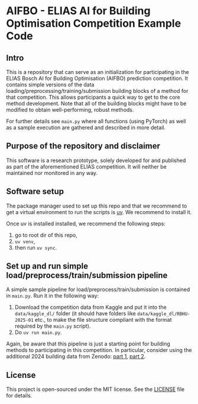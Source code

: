 AIFBO - ELIAS AI for Building Optimisation Competition Example Code
===


Intro
---

This is a repository that can serve as an initialization for participating in the 
ELIAS Bosch AI for Building Optimisation (AIFBO) prediction competition. 
It contains simple versions of the data loading/preprocessing/training/submission building blocks of a method for that
competition. This allows
participants a quick way to get to the core method development. Note that all of the building blocks might have
to be modified to obtain well-performing, robust methods.

For further details see `main.py` where all functions (using PyTorch) as well as a sample execution are gathered and
described in more detail.

Purpose of the repository and disclaimer
---

This software is a research prototype, solely developed for and published as part of the aforementioned ELIAS competition.
It will neither be maintained nor monitored in any way.


Software setup
---

The package manager used to set up this repo and that we recommend to get a virtual environment to run the scripts 
is [uv](https://docs.astral.sh/uv/guides/install-python/). We recommend to install it.

Once uv is installed installed, we recommend the following steps:
1. go to root dir of this repo, 
2. `uv venv`,
3. then run `uv sync`.


Set up and run simple load/preprocess/train/submission pipeline
---

A simple sample pipeline for load/preprocess/train/submission is contained in `main.py`. Run it in the following way:

1. Download the competition data from Kaggle and put it into the `data/kaggle_dl/` folder (it should have folders like
`data/kaggle_dl/RBHU-2025-01` etc., 
to make the file structure compliant with the format required by the `main.py` script).
2. Do `uv run main.py`.

Again, be aware that this pipeline is just a starting point for building methods to participating in this competition.
In particular, consider using the additional 2024 building data from Zenodo: [part 1](https://zenodo.org/records/12590466), 
[part 2](https://zenodo.org/records/14591934).


License
---

This project is open-sourced under the MIT license. See the
[LICENSE](LICENSE) file for details.